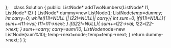 };
​
​
​
class Solution {
public:
ListNode* addTwoNumbers(ListNode* l1, ListNode* l2) {
ListNode* dummy=new ListNode();
ListNode*temp=dummy;
int carry=0;
while(l11!=NULL || l22!=NULL|| carry){
int sum=0;
if(l11!=NULL){
sum+=l11->val;
l11=l11->next;
}
if(l22!=NULL){
sum+=l22->val;
l22=l22->next;
}
sum+=carry;
carry=sum/10;
ListNode*node=new ListNode(sum%10);
temp->next=node;
temp=temp->next;
}
return dummy->next;
}
};
